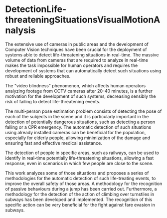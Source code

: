 # DetectionLife-threateningSituationsVisualMotionAnalysis


The extensive use of cameras in public areas and the development of Computer Vision techniques have been crucial for the deployment of systems able to detect life-threatening situations in real-time. The massive volume of data from cameras that are required to analyze in real-time makes the task impossible for human operators and requires the development of systems that can automatically detect such situations using robust and reliable approaches. 

The "video blindness" phenomenon, which affects human operators analyzing footage from CCTV cameras after 20-40 minutes, is a further motivation for the development of such systems, decreasing sensibly the risk of failing to detect life-threatening events. 

The multi-person pose estimation problem consists of detecting the pose of each of the subjects in the scene and it is particularly important in the detection of potentially dangerous situations, such as detecting a person falling or a CPR emergency. The automatic detection of such situations using already installed cameras can be beneficial for the population, especially for elderly people, allowing minimization of the damage and ensuring fast and effective medical assistance.

The detection of people in specific areas, such as railways, can be used to identify in real-time potentially life-threatening situations, allowing a fast response, even in scenarios in which few people are close to the scene. 

This work analyzes some of those situations and proposes a series of methodologies for the automatic detection of such life-treating events, to improve the overall safety of those areas. A methodology for the recognition of
passive behaviours during a jump has been carried out. Furthermore, a methodology for the detection of the action of climbing over turnstiles in subways has been developed and implemented. The recognition of this specific action can be very beneficial for the fight against fare evasion in subways.
